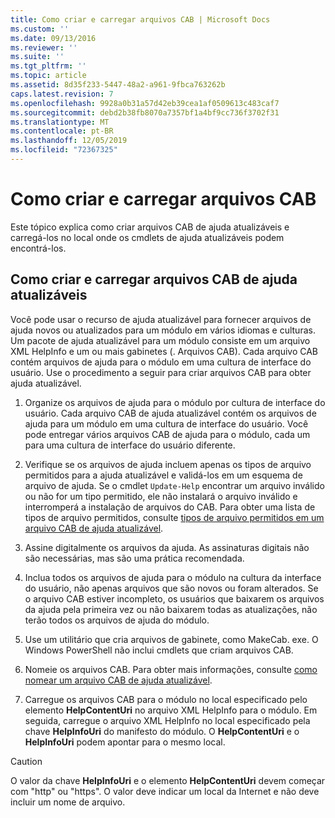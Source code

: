 ```yaml
---
title: Como criar e carregar arquivos CAB | Microsoft Docs
ms.custom: ''
ms.date: 09/13/2016
ms.reviewer: ''
ms.suite: ''
ms.tgt_pltfrm: ''
ms.topic: article
ms.assetid: 8d35f233-5447-48a2-a961-9fbca763262b
caps.latest.revision: 7
ms.openlocfilehash: 9928a0b31a57d42eb39cea1af0509613c483caf7
ms.sourcegitcommit: debd2b38fb8070a7357bf1a4bf9cc736f3702f31
ms.translationtype: MT
ms.contentlocale: pt-BR
ms.lasthandoff: 12/05/2019
ms.locfileid: "72367325"
---
```

# <a name="how-to-create-and-upload-cab-files"></a>Como criar e carregar arquivos CAB

Este tópico explica como criar arquivos CAB de ajuda atualizáveis e carregá-los no local onde os cmdlets de ajuda atualizáveis podem encontrá-los.

## <a name="how-to-create-and-upload-updatable-help-cab-files"></a>Como criar e carregar arquivos CAB de ajuda atualizáveis

Você pode usar o recurso de ajuda atualizável para fornecer arquivos de ajuda novos ou atualizados para um módulo em vários idiomas e culturas. Um pacote de ajuda atualizável para um módulo consiste em um arquivo XML HelpInfo e um ou mais gabinetes (. Arquivos CAB). Cada arquivo CAB contém arquivos de ajuda para o módulo em uma cultura de interface do usuário. Use o procedimento a seguir para criar arquivos CAB para obter ajuda atualizável.

1. Organize os arquivos de ajuda para o módulo por cultura de interface do usuário. Cada arquivo CAB de ajuda atualizável contém os arquivos de ajuda para um módulo em uma cultura de interface do usuário. Você pode entregar vários arquivos CAB de ajuda para o módulo, cada um para uma cultura de interface do usuário diferente.

2. Verifique se os arquivos de ajuda incluem apenas os tipos de arquivo permitidos para a ajuda atualizável e validá-los em um esquema de arquivo de ajuda. Se o cmdlet `Update-Help` encontrar um arquivo inválido ou não for um tipo permitido, ele não instalará o arquivo inválido e interromperá a instalação de arquivos do CAB. Para obter uma lista de tipos de arquivo permitidos, consulte [tipos de arquivo permitidos em um arquivo CAB de ajuda atualizável](./file-types-permitted-in-an-updatable-help-cab-file.md).

3. Assine digitalmente os arquivos da ajuda. As assinaturas digitais não são necessárias, mas são uma prática recomendada.

4. Inclua todos os arquivos de ajuda para o módulo na cultura da interface do usuário, não apenas arquivos que são novos ou foram alterados. Se o arquivo CAB estiver incompleto, os usuários que baixarem os arquivos da ajuda pela primeira vez ou não baixarem todas as atualizações, não terão todos os arquivos de ajuda do módulo.

5. Use um utilitário que cria arquivos de gabinete, como MakeCab. exe. O Windows PowerShell não inclui cmdlets que criam arquivos CAB.

6. Nomeie os arquivos CAB. Para obter mais informações, consulte [como nomear um arquivo CAB de ajuda atualizável](./how-to-name-an-updatable-help-cab-file.md).

7. Carregue os arquivos CAB para o módulo no local especificado pelo elemento **HelpContentUri** no arquivo XML HelpInfo para o módulo. Em seguida, carregue o arquivo XML HelpInfo no local especificado pela chave **HelpInfoUri** do manifesto do módulo. O **HelpContentUri** e o **HelpInfoUri** podem apontar para o mesmo local.

> [!CAUTION]
> O valor da chave **HelpInfoUri** e o elemento **HelpContentUri** devem começar com "http" ou "https". O valor deve indicar um local da Internet e não deve incluir um nome de arquivo.